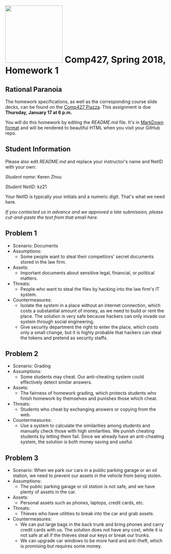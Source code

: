 # <img src="http://www.rice.edu/_images/rice-logo.jpg" width=180> Comp427, Spring 2018, Homework 1
## Rational Paranoia
The homework specifications, as well as the corresponding course slide decks,
can be found on the [Comp427 Piazza](https://piazza.com/class/jqifhp864b37ju).
This assignment is due **Thursday, January 17 at 6 p.m.**

You will do this homework by editing the _README.md_ file. It's in
[MarkDown format](https://guides.github.com/features/mastering-markdown/)
and will be rendered to beautiful HTML when you visit your GitHub repo.

## Student Information
Please also edit _README.md_ and replace your instructor's name and NetID with your own:

_Student name_: Keren Zhou

_Student NetID_: kz21

Your NetID is typically your initials and a numeric digit. That's
what we need here.

_If you contacted us in advance and we approved a late submission,
please cut-and-paste the text from that email here._

## Problem 1
- Scenario: Documents
- Assumptions:
  - Some people want to steal their competitors' secret documents stored in the law firm.
- Assets:
  - Important documents about sensitive legal, financial, or political matters.
- Threats:
  - People who want to steal the files by hacking into the law firm's IT system.
- Countermeasures:
  - Isolate the system in a place without an internet connection, which costs a substantial amount of money, as we need to build or rent the place. The solution is very safe because hackers can only invade our system through social engineering.
  - Give security department the right to enter the place, which costs only a small change, but it is highly probable that hackers can steal the tokens and pretend as security staffs.
  
## Problem 2
- Scenario: Grading
- Assumptions:
  - Some students may cheat. Our anti-cheating system could effectively detect similar answers.
- Assets:
  - The fairness of homework grading, which protects students who finish homework by themselves and punishes those which cheat.
- Threats:
  - Students who cheat by exchanging answers or copying from the web.
- Countermeasures:
  - Use a system to calculate the similarities among students and manually check those with high similarities. We punish cheating students by letting them fail. Since we already have an anti-cheating system, the solution is both money saving and useful.
  
## Problem 3
- Scenario: When we park our cars in a public parking garage or an oil station, we need to prevent our assets in the vehicle from being stolen.
- Assumptions:
  - The public parking garage or oil station is not safe, and we have plenty of assets in the car.
- Assets:
  - Personal assets such as phones, laptops, credit cards, etc.
- Threats:
  - Thieves who have utilities to break into the car and grab assets.
- Countermeasures:
  - We can put large bags in the back trunk and bring phones and carry credit cards with us. The solution does not have any cost, while it is not safe at all if the thieves steal our keys or break our trunks.
  - We can upgrade car windows to be more hard and anti-theft, which is promising but requires some money.
